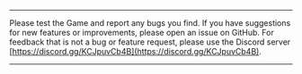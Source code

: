 ***

Please test the Game and report any bugs you find. If you have suggestions for new features or improvements, please open an issue on GitHub.
For feedback that is not a bug or feature request, please use the Discord server [https://discord.gg/KCJpuvCb4B](https://discord.gg/KCJpuvCb4B).

***